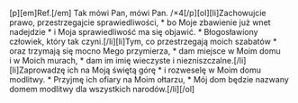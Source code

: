[p][em]Ref.[/em] Tak mówi Pan, mówi Pan. /×4[/p][ol][li]Zachowujcie prawo, przestrzegajcie sprawiedliwości, * bo Moje zbawienie już wnet nadejdzie * i Moja sprawiedliwość ma się objawić. * Błogosławiony człowiek, który tak czyni.[/li][li]Tym, co przestrzegają moich szabatów * oraz trzymają się mocno Mego przymierza, * dam miejsce w Moim domu i w Moich murach, * dam im imię wieczyste i niezniszczalne.[/li][li]Zaprowadzę ich na Moją świętą górę * i rozweselę w Moim domu modlitwy. * Przyjmę ich ofiary na Moim ołtarzu, * Mój dom będzie nazwany domem modlitwy dla wszystkich narodów.[/li][/ol]